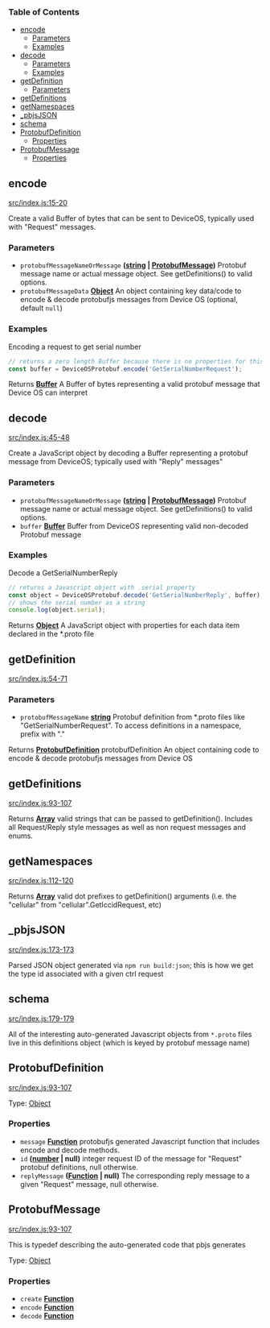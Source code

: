 <!-- Generated by documentation.js. Update this documentation by updating the source code. -->

### Table of Contents

*   [encode][1]
    *   [Parameters][2]
    *   [Examples][3]
*   [decode][4]
    *   [Parameters][5]
    *   [Examples][6]
*   [getDefinition][7]
    *   [Parameters][8]
*   [getDefinitions][9]
*   [getNamespaces][10]
*   [\_pbjsJSON][11]
*   [schema][12]
*   [ProtobufDefinition][13]
    *   [Properties][14]
*   [ProtobufMessage][15]
    *   [Properties][16]

## encode

[src/index.js:15-20][17]

Create a valid Buffer of bytes that can be sent to DeviceOS, typically used with "Request" messages.

### Parameters

*   `protobufMessageNameOrMessage` **([string][18] | [ProtobufMessage][19])** Protobuf message name or actual message object. See getDefinitions() to valid options.
*   `protobufMessageData` **[Object][20]** An object containing key data/code to encode & decode protobufjs messages from Device OS (optional, default `null`)

### Examples

Encoding a request to get serial number

```javascript
// returns a zero length Buffer because there is no properties for this message, just the option type_id
const buffer = DeviceOSProtobuf.encode('GetSerialNumberRequest');
```

Returns **[Buffer][21]** A Buffer of bytes representing a valid protobuf message that Device OS can interpret

## decode

[src/index.js:45-48][22]

Create a JavaScript object by decoding a Buffer representing a protobuf message from DeviceOS; typically used with "Reply" messages"

### Parameters

*   `protobufMessageNameOrMessage` **([string][18] | [ProtobufMessage][19])** Protobuf message name or actual message object. See getDefinitions() to valid options.
*   `buffer` **[Buffer][21]** Buffer from DeviceOS representing valid non-decoded Protobuf message

### Examples

Decode a GetSerialNumberReply

```javascript
// returns a Javascript object with .serial property
const object = DeviceOSProtobuf.decode('GetSerialNumberReply', buffer);
// shows the serial number as a string
console.log(object.serial);
```

Returns **[Object][20]** A JavaScript object with properties for each data item declared in the \*.proto file

## getDefinition

[src/index.js:54-71][23]

### Parameters

*   `protobufMessageName` **[string][18]** Protobuf definition from \*.proto files like "GetSerialNumberRequest". To access definitions in a namespace, prefix with "<namespace>."

Returns **[ProtobufDefinition][24]** protobufDefinition An object containing code to encode & decode protobufjs messages from Device OS

## getDefinitions

[src/index.js:93-107][25]

Returns **[Array][26]** valid strings that can be passed to getDefinition(). Includes all Request/Reply style messages as well as non request messages and enums.

## getNamespaces

[src/index.js:112-120][27]

Returns **[Array][26]** valid dot prefixes to getDefinition() arguments (i.e. the "cellular" from "cellular".GetIccidRequest, etc)

## \_pbjsJSON

[src/index.js:173-173][28]

Parsed JSON object generated via `npm run build:json`; this is how we get the type id associated with
a given ctrl request

## schema

[src/index.js:179-179][29]

All of the interesting auto-generated Javascript objects from `*.proto` files live in this definitions object
(which is keyed by protobuf message name)

## ProtobufDefinition

[src/index.js:93-107][30]

Type: [Object][20]

### Properties

*   `message` **[Function][31]** protobufjs generated Javascript function that includes encode and decode methods.
*   `id` **([number][32] | null)** integer request ID of the message for "Request" protobuf definitions, null otherwise.
*   `replyMessage` **([Function][31] | null)** The corresponding reply message to a given "Request" message, null otherwise.

## ProtobufMessage

[src/index.js:93-107][33]

This is typedef describing the auto-generated code that pbjs generates

Type: [Object][20]

### Properties

*   `create` **[Function][31]** 
*   `encode` **[Function][31]** 
*   `decode` **[Function][31]** 

[1]: #encode

[2]: #parameters

[3]: #examples

[4]: #decode

[5]: #parameters-1

[6]: #examples-1

[7]: #getdefinition

[8]: #parameters-2

[9]: #getdefinitions

[10]: #getnamespaces

[11]: #_pbjsjson

[12]: #schema

[13]: #protobufdefinition

[14]: #properties

[15]: #protobufmessage

[16]: #properties-1

[17]: https://github.com/particle-iot/device-os-protobuf/blob/73f13e9776d0d42b25e53b7d7a88e2c7f342ea26/src/index.js#L15-L20 "Source code on GitHub"

[18]: https://developer.mozilla.org/docs/Web/JavaScript/Reference/Global_Objects/String

[19]: #protobufmessage

[20]: https://developer.mozilla.org/docs/Web/JavaScript/Reference/Global_Objects/Object

[21]: https://nodejs.org/api/buffer.html

[22]: https://github.com/particle-iot/device-os-protobuf/blob/73f13e9776d0d42b25e53b7d7a88e2c7f342ea26/src/index.js#L45-L48 "Source code on GitHub"

[23]: https://github.com/particle-iot/device-os-protobuf/blob/73f13e9776d0d42b25e53b7d7a88e2c7f342ea26/src/index.js#L54-L71 "Source code on GitHub"

[24]: #protobufdefinition

[25]: https://github.com/particle-iot/device-os-protobuf/blob/73f13e9776d0d42b25e53b7d7a88e2c7f342ea26/src/index.js#L93-L107 "Source code on GitHub"

[26]: https://developer.mozilla.org/docs/Web/JavaScript/Reference/Global_Objects/Array

[27]: https://github.com/particle-iot/device-os-protobuf/blob/73f13e9776d0d42b25e53b7d7a88e2c7f342ea26/src/index.js#L112-L120 "Source code on GitHub"

[28]: https://github.com/particle-iot/device-os-protobuf/blob/73f13e9776d0d42b25e53b7d7a88e2c7f342ea26/src/index.js#L173-L173 "Source code on GitHub"

[29]: https://github.com/particle-iot/device-os-protobuf/blob/73f13e9776d0d42b25e53b7d7a88e2c7f342ea26/src/index.js#L179-L179 "Source code on GitHub"

[30]: https://github.com/particle-iot/device-os-protobuf/blob/73f13e9776d0d42b25e53b7d7a88e2c7f342ea26/src/index.js#L73-L78 "Source code on GitHub"

[31]: https://developer.mozilla.org/docs/Web/JavaScript/Reference/Statements/function

[32]: https://developer.mozilla.org/docs/Web/JavaScript/Reference/Global_Objects/Number

[33]: https://github.com/particle-iot/device-os-protobuf/blob/73f13e9776d0d42b25e53b7d7a88e2c7f342ea26/src/index.js#L81-L87 "Source code on GitHub"
